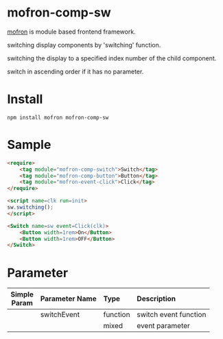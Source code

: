 # mofron-comp-sw
[mofron](https://mofron.github.io/mofron/) is module based frontend framework.

switching display components by 'switching' function.

switching the display to a specified index number of the child component.

switch in ascending order if it has no parameter.


# Install
```
npm install mofron mofron-comp-sw
```

# Sample
```html
<require>
    <tag module="mofron-comp-switch">Switch</tag>
    <tag module="mofron-comp-button">Button</tag>
    <tag module="mofron-event-click">Click</tag>
</require>

<script name=clk run=init>
sw.switching();
</script>

<Switch name=sw event=Click(clk)>
    <Button width=1rem>On</Button>
    <Button width=1rem>OFF</Button>
</Switch>
```
# Parameter

|Simple<br>Param | Parameter Name | Type | Description |
|:--------------:|:---------------|:-----|:------------|
| | switchEvent | function | switch event function |
| | | mixed | event parameter |

